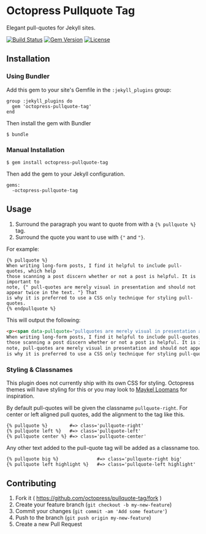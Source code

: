 # Octopress Pullquote Tag

Elegant pull-quotes for Jekyll sites.

[![Build Status](http://img.shields.io/travis/octopress/pullquote-tag.svg)](https://travis-ci.org/octopress/pullquote-tag)
[![Gem Version](http://img.shields.io/gem/v/octopress-pullquote-tag.svg)](https://rubygems.org/gems/octopress-pullquote-tag)
[![License](http://img.shields.io/:license-mit-blue.svg)](http://octopress.mit-license.org)

## Installation

### Using Bundler

Add this gem to your site's Gemfile in the `:jekyll_plugins` group:

    group :jekyll_plugins do
      gem 'octopress-pullquote-tag'
    end

Then install the gem with Bundler

    $ bundle

### Manual Installation

    $ gem install octopress-pullquote-tag

Then add the gem to your Jekyll configuration.

    gems:
      -octopress-pullquote-tag

## Usage

1. Surround the paragraph you want to quote from with a `{% pullquote %}` tag.
2. Surround the quote you want to use with `{"` and `"}`.

For example:

```
{% pullquote %}
When writing long-form posts, I find it helpful to include pull-quotes, which help
those scanning a post discern whether or not a post is helpful. It is important to 
note, {" pull-quotes are merely visual in presentation and should not appear twice in the text. "} That 
is why it is preferred to use a CSS only technique for styling pull-quotes.
{% endpullquote %}
```

This will output the following:

```html
<p><span data-pullquote="pullquotes are merely visual in presentation and should not appear twice in the text."></span>
When writing long-form posts, I find it helpful to include pull-quotes, which help
those scanning a post discern whether or not a post is helpful. It is important to 
note, pull-quotes are merely visual in presentation and should not appear twice in the text. That 
is why it is preferred to use a CSS only technique for styling pull-quotes.</p>
```

### Styling & Classnames

This plugin does not currently ship with its own CSS for styling. Octopress themes will have styling for this or you may look to [Maykel Loomans](http://miekd.com/articles/pull-quotes-with-html5-and-css/) for inspiration.

By default pull-quotes will be given the classname `pullquote-right`. For center or left aligned pull quotes, add the alignment to the
tag like this.

```
{% pullquote %}        #=> class='pullquote-right'
{% pullquote left %}   #=> class='pullquote-left'
{% pullquote center %} #=> class='pullquote-center'
```

Any other text added to the pull-quote tag will be added as a classname too.

```
{% pullquote big %}              #=> class='pullquote-right big'
{% pullquote left highlight %}   #=> class='pullquote-left highlight'
```

## Contributing

1. Fork it ( https://github.com/octopress/pullquote-tag/fork )
2. Create your feature branch (`git checkout -b my-new-feature`)
3. Commit your changes (`git commit -am 'Add some feature'`)
4. Push to the branch (`git push origin my-new-feature`)
5. Create a new Pull Request
